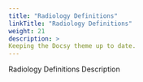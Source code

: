 ```yaml
---
title: "Radiology Definitions"
linkTitle: "Radiology Definitions"
weight: 21
description: >
Keeping the Docsy theme up to date.
---
```


Radiology Definitions Description
